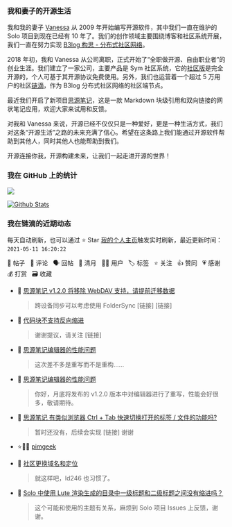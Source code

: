 ### 我和妻子的开源生活

我和我的妻子 [Vanessa](https://github.com/Vanessa219) 从 2009 年开始编写开源软件，其中我们一直在维护的 Solo 项目到现在已经有 10 年了。我们的创作领域主要围绕博客和社区系统开展，我们一直在努力实现 [B3log 构思 - 分布式社区网络](https://ld246.com/article/1546941897596)。

2018 年初，我和 Vanessa 从公司离职，正式开始了“全职做开源、自由职业者”的创业生涯。我们建立了一家公司，主要产品是 Sym 社区系统，它的[社区版](https://github.com/88250/symphony)是完全开源的，个人可基于其开源协议免费使用。另外，我们也运营着一个超过 5 万用户的社区[链滴](https://ld246.com)，作为 B3log 分布式社区网络的社区端节点。

最近我们开启了新项目[思源笔记](https://github.com/siyuan-note/siyuan)，这是一款 Markdown 块级引用和双向链接的网状笔记应用，欢迎大家来试用和反馈。

对我和 Vanessa 来说，开源已经不仅仅只是一种爱好，更是一种生活方式，我们对这条“开源生活”之路的未来充满了信心。希望在这条路上我们能通过开源软件帮助到其他人，同时其他人也能帮助到我们。

开源连接你我，开源构建未来，让我们一起走进开源的世界！

### 我在 GitHub 上的统计

<a title="Hits" target="_blank" href="https://github.com/88250/88250"><img src="https://hits.b3log.org/88250/88250.svg"></a>

[![Github Stats](https://github-readme-stats.vercel.app/api?username=88250&theme=tokyonight&show_icons=true)](https://github.com/88250)

<!--events start -->

### 我在链滴的近期动态

每天自动刷新，也可以通过 ⭐️ Star [我的个人主页](https://github.com/88250/88250)触发实时刷新，最近更新时间：`2021-05-11 16:20:22`

📝 帖子 &nbsp; 💬 评论 &nbsp; 🗣 回帖 &nbsp; 🌙 清月 &nbsp; 👨‍💻 用户 &nbsp; 🏷️ 标签 &nbsp; ⭐️ 关注 &nbsp; 👍 赞同 &nbsp; 💗 感谢 &nbsp; 💰 打赏 &nbsp; 🗃 收藏

* 💬 [思源笔记 v1.2.0 将移除 WebDAV 支持，请提前迁移数据](https://ld246.com/article/1619520201279/comment/1620708175995#comments)

  > 跨设备同步可以考虑使用 FolderSync [链接] [链接]
* 💬 [代码块不支持反向缩进](https://ld246.com/article/1620668953709/comment/1620693911608#comments)

  > 谢谢提议，请关注 [链接]
* 💬 [思源笔记编辑器的性能问题](https://ld246.com/article/1620634117970/comment/1620658126552#comments)

  > 这次差不多是重写而不是重构……
* 💬 [思源笔记编辑器的性能问题](https://ld246.com/article/1620634117970/comment/1620634309647#comments)

  > 你好，月底将发布的 v1.2.0 版本中对编辑器进行了重写，性能会好很多，敬请期待。
* 💬 [思源笔记  有类似浏览器 Ctrl + Tab 快速切换打开的标签 / 文件的功能吗?](https://ld246.com/article/1620619563390/comment/1620631513515#comments)

  > 暂时还没有，后续会实现 [链接] 谢谢
* ⭐️👨‍💻 [pimgeek](https://ld246.com/member/pimgeek)

  > 
* 💬 [社区更换域名和定位](https://ld246.com/article/1599662780208/comment/1620630520756#comments)

  > 就这样吧，ld246 也习惯了。
* 💬 [Solo 中使用 Lute 渲染生成的目录中一级标题和二级标题之间没有缩进吗？](https://ld246.com/article/1620612439870/comment/1620615695791#comments)

  > 这个可能和使用的主题有关系，麻烦到 Solo 项目 Issues 上反馈，谢谢。


<!--events end -->
